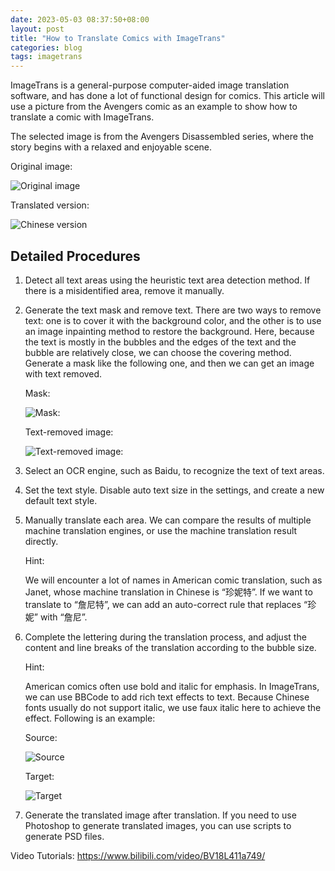 ```yaml
---
date: 2023-05-03 08:37:50+08:00
layout: post
title: "How to Translate Comics with ImageTrans"
categories: blog
tags: imagetrans
---
```


ImageTrans is a general-purpose computer-aided image translation software, and has done a lot of functional design for comics. This article will use a picture from the Avengers comic as an example to show how to translate a comic with ImageTrans.

The selected image is from the Avengers Disassembled series, where the story begins with a relaxed and enjoyable scene.

Original image:

![Original image](/album/us-comics/avengers.jpg)

Translated version:

![Chinese version](/album/us-comics/avengers-translated.jpg)


## Detailed Procedures

1. Detect all text areas using the heuristic text area detection method. If there is a misidentified area, remove it manually.
2. Generate the text mask and remove text. There are two ways to remove text: one is to cover it with the background color, and the other is to use an image inpainting method to restore the background. Here, because the text is mostly in the bubbles and the edges of the text and the bubble are relatively close, we can choose the covering method. Generate a mask like the following one, and then we can get an image with text removed.

   Mask:

   ![Mask:](/album/us-comics/avengers-mask.jpg)

   Text-removed image:

   ![Text-removed image:](/album/us-comics/avengers-text-removed.jpg)

3. Select an OCR engine, such as Baidu, to recognize the text of text areas.
4. Set the text style. Disable auto text size in the settings, and create a new default text style.
5. Manually translate each area. We can compare the results of multiple machine translation engines, or use the machine translation result directly.

   Hint:

   We will encounter a lot of names in American comic translation, such as Janet, whose machine translation in Chinese is “珍妮特”. If we want to translate to “詹尼特”, we can add an auto-correct rule that replaces “珍妮” with “詹尼”.


6. Complete the lettering during the translation process, and adjust the content and line breaks of the translation according to the bubble size.

   Hint:

   American comics often use bold and italic for emphasis. In ImageTrans, we can use BBCode to add rich text effects to text. Because Chinese fonts usually do not support italic, we use faux italic here to achieve the effect. Following is an example:

   Source:

   ![Source](/album/us-comics/bold-italic-example.jpg)

   Target:

   ![Target](/album/us-comics/bold-italic-transaltion-example.jpg)


7. Generate the translated image after translation. If you need to use Photoshop to generate translated images, you can use scripts to generate PSD files.

Video Tutorials: <https://www.bilibili.com/video/BV18L411a749/>
